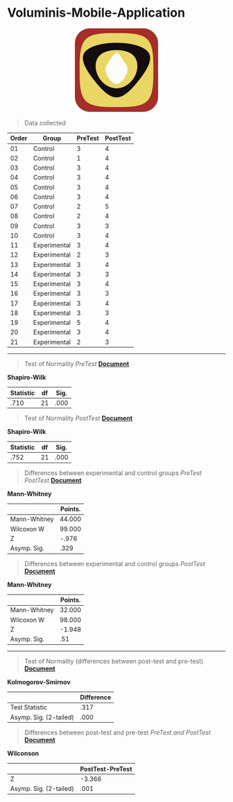 # Voluminis-Mobile-Application

<div style="text-align:center"><img src="https://github.com/Juandeyby/Voluminis-Mobile-Application/blob/master/Voluminis.png" /></div>

> Data collected

| Order | Group | PreTest | PostTest | 
| - | - | - | - |
| 01 | Control | 3 | 4 |
| 02 | Control | 1 | 4 |
| 03 | Control | 3 | 4 |
| 04 | Control | 3 | 4 |
| 05 | Control | 3 | 4 |
| 06 | Control | 3 | 4 |
| 07 | Control | 2 | 5 |
| 08 | Control | 2 | 4 |
| 09 | Control | 3 | 3 |
| 10 | Control | 3 | 4 |
| 11 | Experimental | 3 | 4 |
| 12 | Experimental | 2 | 3 |
| 13 | Experimental | 3 | 4 |
| 14 | Experimental | 3 | 3 |
| 15 | Experimental | 3 | 4 |
| 16 | Experimental | 3 | 3 |
| 17 | Experimental | 3 | 4 |
| 18 | Experimental | 3 | 3 |
| 19 | Experimental | 5 | 4 |
| 20 | Experimental | 3 | 4 |
| 21 | Experimental | 2 | 3 |

---

> Test of Normality *PreTest* <a href="https://github.com/Juandeyby/Voluminis-Mobile-Application/blob/master/Test%20of%20Normality%20PreTest.pdf" target="_blank">**Document**</a>

**Shapiro-Wilk**

| Statistic | df | Sig. |
| - | - | - |
| .710 | 21 | .000 |


> Test of Normality *PostTest* <a href="https://github.com/Juandeyby/Voluminis-Mobile-Application/blob/master/Test%20of%20Normality%20PostTest.pdf" target="_blank">**Document**</a>

**Shapiro-Wilk**

| Statistic | df | Sig. |
| - | - | - |
| .752 | 21 | .000 |

> Differences between experimental and control groups *PreTest* *PostTest* <a href="https://github.com/Juandeyby/Voluminis-Mobile-Application/blob/master/Differences%20between%20experimental%20and%20control%20groups%20PreTest.pdf" target="_blank">**Document**</a>

**Mann-Whitney**

|| Points. |
| - | - |
| Mann-Whitney | 44.000 |
| Wilcoxon W | 99.000 |
| Z | -.976 |
| Asymp. Sig. | .329 |

> Differences between experimental and control groups *PostTest* <a href="https://github.com/Juandeyby/Voluminis-Mobile-Application/blob/master/Differences%20between%20experimental%20and%20control%20groups%20PostTest.pdf" target="_blank">**Document**</a>

**Mann-Whitney**

|| Points. |
| - | - |
| Mann-Whitney | 32.000 |
| Wilcoxon W | 98.000 |
| Z | -1.948 |
| Asymp. Sig. | .51 |

---

> Test of Normality (differences between post-test and pre-test) <a href="https://github.com/Juandeyby/Voluminis-Mobile-Application/blob/master/Test%20of%20Normality%20(Differences%20between%20post-test%20and%20pre-test).pdf" target="_blank">**Document**</a>

**Kolmogorov-Smirnov**

|| Difference |
| - | - |
| Test Statistic | .317 |
| Asymp. Sig. (2-tailed)| .000 |

> Differences between post-test and pre-test *PreTest and PostTest* <a href="https://github.com/Juandeyby/Voluminis-Mobile-Application/blob/master/Differences%20between%20post-test%20and%20pre-test%20PreTest%20and%20PostTest.pdf" target="_blank">**Document**</a>

**Wilconson**

|| PostTest-PreTest |
| - | - |
| Z | -3.366 |
| Asymp. Sig. (2-tailed)| .001 |

